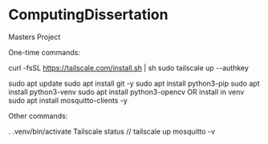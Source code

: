 # ComputingDissertation
Masters Project

One-time commands:

curl -fsSL https://tailscale.com/install.sh | sh
sudo tailscale up --authkey <authKey>

sudo apt update
sudo apt install git -y
sudo apt install python3-pip
sudo apt install python3-venv
sudo apt install python3-opencv           OR install in venv
sudo apt install mosquitto-clients -y

Other commands:

. .venv/bin/activate
Tailscale status // tailscale up
mosquitto -v
